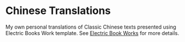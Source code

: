 # Chinese Translations 

My own personal translations of Classic Chinese texts presented using Electric Books Work template. See [Electric Book Works](https://electricbookworks.com) for more details.
